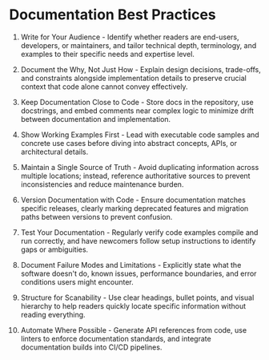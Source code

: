 # Documentation Best Practices

1. Write for Your Audience - Identify whether readers are end-users, developers, or maintainers, and tailor technical depth, terminology, and examples to their specific needs and expertise level.

2. Document the Why, Not Just How - Explain design decisions, trade-offs, and constraints alongside implementation details to preserve crucial context that code alone cannot convey effectively.

3. Keep Documentation Close to Code - Store docs in the repository, use docstrings, and embed comments near complex logic to minimize drift between documentation and implementation.

4. Show Working Examples First - Lead with executable code samples and concrete use cases before diving into abstract concepts, APIs, or architectural details.

5. Maintain a Single Source of Truth - Avoid duplicating information across multiple locations; instead, reference authoritative sources to prevent inconsistencies and reduce maintenance burden.

6. Version Documentation with Code - Ensure documentation matches specific releases, clearly marking deprecated features and migration paths between versions to prevent confusion.

7. Test Your Documentation - Regularly verify code examples compile and run correctly, and have newcomers follow setup instructions to identify gaps or ambiguities.

8. Document Failure Modes and Limitations - Explicitly state what the software doesn't do, known issues, performance boundaries, and error conditions users might encounter.

9. Structure for Scanability - Use clear headings, bullet points, and visual hierarchy to help readers quickly locate specific information without reading everything.

10. Automate Where Possible - Generate API references from code, use linters to enforce documentation standards, and integrate documentation builds into CI/CD pipelines.
